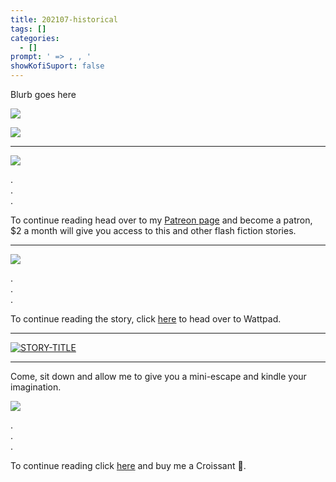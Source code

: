 ```yaml
---
title: 202107-historical
tags: []
categories:
  - []
prompt: ' => , , '
showKofiSuport: false
---
```

Blurb goes here<!-- more -->

<div class="embedded-image-left">

![](./)

</div>

<div class="embedded-image-right">

![](./)

</div>

---

<div class="center">

[![](/images/patreon-flash-fiction/2021/....png "")](https://www.patreon.com/...)

</div>



<div class="center story-ellipses">

.</br>
.</br>
.</br>

</div>

<div>

To continue reading head over to my [Patreon page](https://www.patreon.com/...) and become a patron, $2 a month will give you access to this and other flash fiction stories.

</div>

---

<div class="center">

[![](/images/covers/....png "")](https://www.wattpad.com/...)

</div>



<div class="center story-ellipses">

.</br>
.</br>
.</br>

</div>

<div>

To continue reading the story, click [here](https://www.wattpad.com/...) to head over to Wattpad.

</div>

---

<div class="center">

[![STORY-TITLE](IMAGE-LINK "TITLE by SOURCE")](PAGE-URL)

</div>

---

Come, sit down and allow me to give you a mini-escape and kindle your imagination.

<div class="center">

[![](/images/ko-fi/2021/....png "")](https://ko-fi.com/...)

</div>



<div class="center story-ellipses">

.</br>
.</br>
.</br>

</div>

<div class="center"d>

To continue reading click [here](https://ko-fi.com/...) and buy me a Croissant &#129360;.

</div>